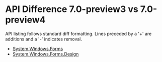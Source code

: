 # API Difference 7.0-preview3 vs 7.0-preview4

API listing follows standard diff formatting.
Lines preceded by a '+' are additions and a '-' indicates removal.

* [System.Windows.Forms](7.0-preview4_System.Windows.Forms.md)
* [System.Windows.Forms.Design](7.0-preview4_System.Windows.Forms.Design.md)
